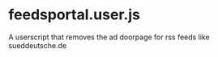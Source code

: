 # feedsportal.user.js #

A userscript that removes the ad doorpage for rss feeds like sueddeutsche.de

